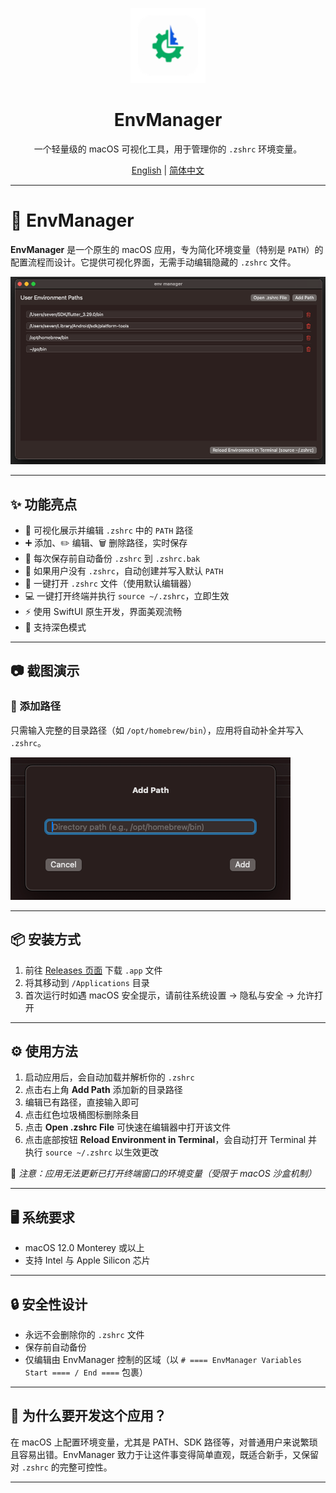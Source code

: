 <p align="center">
  <img src="./docs/imgs/logo.png" width="120" height="120" alt="EnvManager logo" />
</p>

<h1 align="center">EnvManager</h1>

<p align="center">一个轻量级的 macOS 可视化工具，用于管理你的 <code>.zshrc</code> 环境变量。</p>

<p align="center">
  <a href="./README.md">English</a> | <a href="#简体中文">简体中文</a>
</p>

---

# 🧭 EnvManager

**EnvManager** 是一个原生的 macOS 应用，专为简化环境变量（特别是 `PATH`）的配置流程而设计。它提供可视化界面，无需手动编辑隐藏的 `.zshrc` 文件。

![EnvManager 主界面](./docs/imgs/main_ui.png)

---

## ✨ 功能亮点

- 📂 可视化展示并编辑 `.zshrc` 中的 `PATH` 路径
- ➕ 添加、✏️ 编辑、🗑️ 删除路径，实时保存
- 💾 每次保存前自动备份 `.zshrc` 到 `.zshrc.bak`
- 🧱 如果用户没有 `.zshrc`，自动创建并写入默认 `PATH`
- 📝 一键打开 `.zshrc` 文件（使用默认编辑器）
- 💻 一键打开终端并执行 `source ~/.zshrc`，立即生效
- ⚡ 使用 SwiftUI 原生开发，界面美观流畅
- 🌙 支持深色模式

---

## 📷 截图演示

### 🔧 添加路径
只需输入完整的目录路径（如 `/opt/homebrew/bin`），应用将自动补全并写入 `.zshrc`。

![添加路径界面](./docs/imgs/add_new_path.png)

---

## 📦 安装方式

1. 前往 [Releases 页面](https://github.com/XFSeven7/EnvManager/releases) 下载 `.app` 文件
2. 将其移动到 `/Applications` 目录
3. 首次运行时如遇 macOS 安全提示，请前往系统设置 → 隐私与安全 → 允许打开

---

## ⚙️ 使用方法

1. 启动应用后，会自动加载并解析你的 `.zshrc`
2. 点击右上角 **Add Path** 添加新的目录路径
3. 编辑已有路径，直接输入即可
4. 点击红色垃圾桶图标删除条目
5. 点击 **Open .zshrc File** 可快速在编辑器中打开该文件
6. 点击底部按钮 **Reload Environment in Terminal**，会自动打开 Terminal 并执行 `source ~/.zshrc` 以生效更改

🛑 *注意：应用无法更新已打开终端窗口的环境变量（受限于 macOS 沙盒机制）*

---

## 🖥️ 系统要求

- macOS 12.0 Monterey 或以上
- 支持 Intel 与 Apple Silicon 芯片

---

## 🔒 安全性设计

- 永远不会删除你的 `.zshrc` 文件
- 保存前自动备份
- 仅编辑由 EnvManager 控制的区域（以 `# ==== EnvManager Variables Start ==== / End ====` 包裹）

---

## 🧩 为什么要开发这个应用？

在 macOS 上配置环境变量，尤其是 PATH、SDK 路径等，对普通用户来说繁琐且容易出错。EnvManager 致力于让这件事变得简单直观，既适合新手，又保留对 `.zshrc` 的完整可控性。

---


